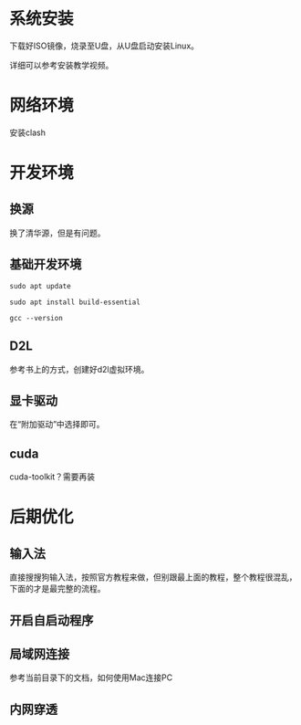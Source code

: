 # 系统安装

下载好ISO镜像，烧录至U盘，从U盘启动安装Linux。

详细可以参考安装教学视频。

# 网络环境

安装clash

# 开发环境

## 换源

换了清华源，但是有问题。

## 基础开发环境

`sudo apt update`

`sudo apt install build-essential`

`gcc --version`

## D2L

参考书上的方式，创建好d2l虚拟环境。

## 显卡驱动

在“附加驱动”中选择即可。

## cuda

cuda-toolkit？需要再装

# 后期优化

## 输入法

直接搜搜狗输入法，按照官方教程来做，但别跟最上面的教程，整个教程很混乱，下面的才是最完整的流程。

## 开启自启动程序

## 局域网连接

参考当前目录下的文档，如何使用Mac连接PC

## 内网穿透